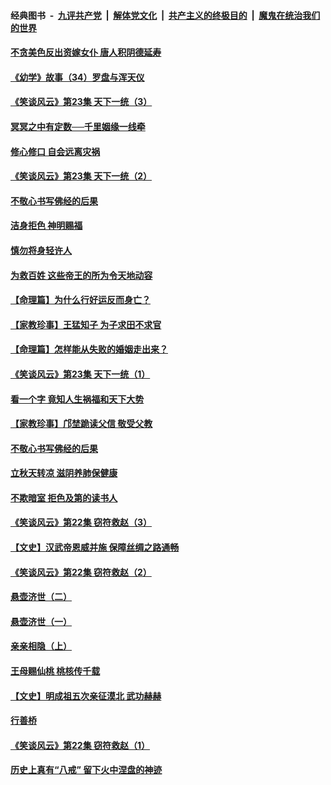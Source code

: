 ####  经典图书 &nbsp;-&nbsp; [九评共产党](../../../../9ping.md?t=08142300/blob/master/README.md?t=08142300) &nbsp;|&nbsp; [解体党文化](../../../../jtdwh.md?t=08142300/blob/master/README.md?t=08142300)  &nbsp;|&nbsp; [共产主义的终极目的](../../../../gczydzjmd.md?t=08142300/blob/master/README.md?t=08142300) &nbsp;|&nbsp; [魔鬼在统治我们的世界](../../../../mgztzwmdsj.md?t=08142300/blob/master/README.md?t=08142300) 

#### [不贪美色反出资嫁女仆 唐人积阴德延寿](../pages/prog647/a102643957.md?t=08142300) 

#### [《幼学》故事（34）罗盘与浑天仪](../pages/prog647/a102643951.md?t=08142300) 

#### [《笑谈风云》第23集 天下一统（3）](../pages/prog647/a102643937.md?t=08142300) 

#### [冥冥之中有定数──千里姻缘一线牵](../pages/prog647/a102643074.md?t=08142300) 

#### [修心修口 自会远离灾祸](../pages/prog647/a102643036.md?t=08142300) 

#### [《笑谈风云》第23集 天下一统（2）](../pages/prog647/a102643014.md?t=08142300) 

#### [不敬心书写佛经的后果](../pages/prog647/a102642368.md?t=08142300) 

#### [洁身拒色 神明赐福](../pages/prog647/a102642363.md?t=08142300) 

#### [慎勿将身轻许人](../pages/prog647/a102642222.md?t=08142300) 

#### [为救百姓 这些帝王的所为令天地动容](../pages/prog647/a102642052.md?t=08142300) 

#### [【命理篇】为什么行好运反而身亡？](../pages/prog647/a102641592.md?t=08142300) 

#### [【家教珍事】王猛知子 为子求田不求官](../pages/prog647/a102641580.md?t=08142300) 

#### [【命理篇】怎样能从失败的婚姻走出来？](../pages/prog647/a102640802.md?t=08142300) 

#### [《笑谈风云》第23集 天下一统（1）](../pages/prog647/a102640791.md?t=08142300) 

#### [看一个字 竟知人生祸福和天下大势](../pages/prog647/a102640137.md?t=08142300) 

#### [【家教珍事】邝埜跪读父信 敬受父教](../pages/prog647/a102640131.md?t=08142300) 

#### [不敬心书写佛经的后果](../pages/prog647/a102639970.md?t=08142300) 

#### [立秋天转凉 滋阴养肺保健康](../pages/prog647/a102639236.md?t=08142300) 

#### [不欺暗室 拒色及第的读书人](../pages/prog647/a102639223.md?t=08142300) 

#### [《笑谈风云》第22集 窃符救赵（3）](../pages/prog647/a102639213.md?t=08142300) 

#### [【文史】汉武帝恩威并施 保障丝绸之路通畅](../pages/prog647/a102638665.md?t=08142300) 

#### [《笑谈风云》第22集 窃符救赵（2）](../pages/prog647/a102638635.md?t=08142300) 

#### [悬壶济世（二）](../pages/prog647/a102637876.md?t=08142300) 

#### [悬壶济世（一）](../pages/prog647/a102637864.md?t=08142300) 

#### [亲亲相隐（上）](../pages/prog647/a102637311.md?t=08142300) 

#### [王母赐仙桃 桃核传千载](../pages/prog647/a102636523.md?t=08142300) 

#### [【文史】明成祖五次亲征漠北 武功赫赫](../pages/prog647/a102636519.md?t=08142300) 

#### [行善桥](../pages/prog647/a102636040.md?t=08142300) 

#### [《笑谈风云》第22集 窃符救赵（1）](../pages/prog647/a102636037.md?t=08142300) 

#### [历史上真有“八戒” 留下火中涅盘的神迹](../pages/prog647/a102635944.md?t=08142300) 

